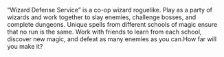 “Wizard Defense Service” is a co-op wizard roguelike. Play as a party of wizards and work together to slay enemies, challenge bosses, and complete dungeons. Unique spells from different schools of magic ensure that no run is the same. Work with friends to learn from each school, discover new magic, and defeat as many enemies as you can.How far will you make it?
